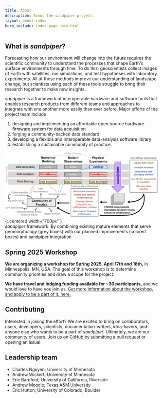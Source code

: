 ```yaml
---
title: About
description: About the sandpiper project.
layout: about-index
hero_include: index-page-hero.html
---
```


## What is *sandpiper*?

Forecasting how our environment will change into the future requires the scientific community to understand the processes that shape Earth's surface environments through time.
To do this, geoscientists collect images of Earth with satellites, run simulations, and test hypotheses with laboratory experiments. 
All of these methods improve our understanding of landscape change, but scientists using each of these tools struggle to bring their research together to make new insights.

*sandpiper* is a framework of interoperable hardware and software tools that enables research products from different teams and approaches to integrate with one another more easily than ever before. 
Major efforts of the project team include
1. designing and implementing an affordable open-source hardware-firmware system for data acquisition
1. forging a community-backed data standard
1. developing a flexible and interoperable data-analysis software library
1. establishing a sustainable community of practice. 

![project_schematic](/assets/images/project_schematic.png){:.centered width="700px" }\
*sandpiper* framework. By combining existing mature elements that serve
geomorphology (grey boxes) with our planned improvements (colored boxes) and sandpiper integration.


## Spring 2025 Workshop
**We are organizing a workshop for Spring 2025, April 17th and 18th,** in Minneapolis, MN, USA. The goal of this workshop is to determine community priorities and draw a scope for the project. 

**We have travel and lodging funding available for ~30 participants,** and we would love to have you join us. [Get more information about the workshop, and apply to be a part of it, here.](/workshops/)


## Contributing

Interested in joining the effort? 
We are excited to bring on collaborators, users, developers, scientists, documentation-writers, idea-havers, and anyone else who wants to be a part of *sandpiper*. 
Ultimately, we are our community of users. [Join us on GitHub](https://github.com/sandpiper-toolchain) by submitting a pull request or opening an issue!


## Leadership team

* Charles Nguyen; University of Minnesota
* Andrew Wickert; University of Minnesota
* Eric Barefoot; University of California, Riverside
* Andrew Moodie; Texas A&M University
* Eric Hutton; University of Colorado, Boulder


<!-- ## Other officially-affiliated folks -->

<!-- add board of directors -->
<!-- add alpha testers -->
